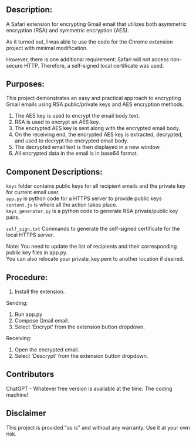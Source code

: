 # <div align="center"></div>

## Description:

A Safari extension for encrypting Gmail email that utilizes both asymmetric encryption (RSA) and symmetric encryption (AES).

As it turned out, I was able to use the code for the Chrome extension project with minimal modification.

However, there is one additional requirement:  Safari will not access non-secure HTTP.  Therefore, a self-signed local certificate was used.

## Purposes:

This project demonstrates an easy and practical approach to encrypting Gmail emails using RSA public/private keys and AES encryption methods.

1.  The AES key is used to encrypt the email body text.
2.  RSA is used to encrypt an AES key.
3.  The encrypted AES key is sent along with the encrypted email body.
4.  On the receiving end, the encrypted AES key is extracted, decrypted, and used to decrypt the encrypted email body.
5.  The decrypted email text is then displayed in a new window.
6.  All encrypted data in the email is in base64 format. 

## Component Descriptions:

`keys` folder contains public keys for all recipient emails and the private key for current email user.  
`app.py`  is python code for a HTTPS server to provide public keys  
`content.js` is where all the action takes place.  
`keys_generator.py`  is a python code to generate RSA private/public key pairs.  

`self_sign.txt` Commands to generate the self-signed certificate for the local HTTPS server. 

Note:  You need to update the list of recipients and their corresponding public key files in app.py.  
You can also relocate your private_key.pem to another location if desired.

## Procedure:

1.  Install the extension. 

Sending:

1.  Run app.py
2.  Compose Gmail email.
3.  Select 'Encrypt' from the extension button dropdown.

Receiving:

1.  Open the encrypted email.
2.  Select 'Descrypt' from the extension button dropdown.

## Contributors 

ChatGPT - Whatever free version is available at the time:  The coding machine!

## Disclaimer

This project is provided "as is" and without any warranty. Use it at your own risk. 

   





